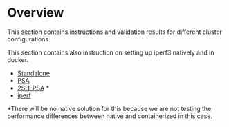 # Overview

This section contains instructions and validation results for different cluster configurations.

This section contains also instruction on setting up iperf3 natively and in docker.

* [Standalone](https://github.com/Asim-A/scaling-wiz/tree/master/cluster-configs/standalone)
* [PSA](https://github.com/Asim-A/scaling-wiz/tree/master/cluster-configs/psa)
* [2SH-PSA](https://github.com/Asim-A/scaling-wiz/tree/master/cluster-configs/2sh-psa) \*
* [iperf](https://github.com/Asim-A/scaling-wiz/tree/master/cluster-configs/iperf)

*There will be no native solution for this because we are not testing the performance differences between native and containerized in this case.
